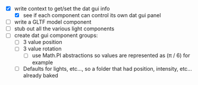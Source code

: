 - [x] write context to get/set the dat gui info
  - [x] see if each component can control its own dat gui panel
- [ ] write a GLTF model component
- [ ] stub out all the various light components
- [ ] create dat gui component groups:
  - [ ] 3 value position
  - [ ] 3 value rotation
    - [ ] use Math.PI abstractions so values are represented as (π / 6) for example
  - [ ] Defaults for lights, etc..., so a folder that had position, intensity, etc... already baked
